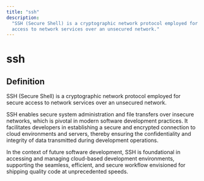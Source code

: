 ```yaml
---
title: "ssh"
description:
  "SSH (Secure Shell) is a cryptographic network protocol employed for secure
  access to network services over an unsecured network."
---
```


# ssh

## Definition

SSH (Secure Shell) is a cryptographic network protocol employed for secure
access to network services over an unsecured network.

SSH enables secure system administration and file transfers over insecure
networks, which is pivotal in modern software development practices. It
facilitates developers in establishing a secure and encrypted connection to
cloud environments and servers, thereby ensuring the confidentiality and
integrity of data transmitted during development operations.

In the context of future software development, SSH is foundational in accessing
and managing cloud-based development environments, supporting the seamless,
efficient, and secure workflow envisioned for shipping quality code at
unprecedented speeds.
